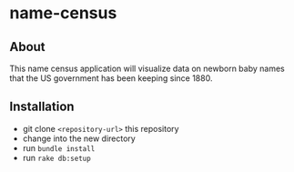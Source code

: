 # name-census

## About
This name census application will visualize data on newborn baby names that the US government has been keeping since 1880. 

## Installation
* git clone ```<repository-url>``` this repository
* change into the new directory
* run ```bundle install```
* run ```rake db:setup```
